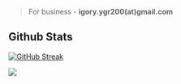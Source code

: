 > For business - **igory.ygr200(at)gmail.com**

## Github Stats
[![GitHub Streak](https://streak-stats.demolab.com/?user=Blueberryy&locale=ru&date_format=[Y.]n.j)](https://git.io/streak-stats)

![](https://komarev.com/ghpvc/?username=Blueberryy)
